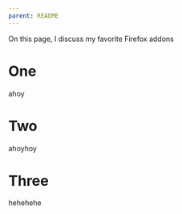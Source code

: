 ```yaml
---
parent: README 
---
```


On this page, I discuss my favorite Firefox addons

# One
ahoy

# Two 
ahoyhoy

# Three
hehehehe